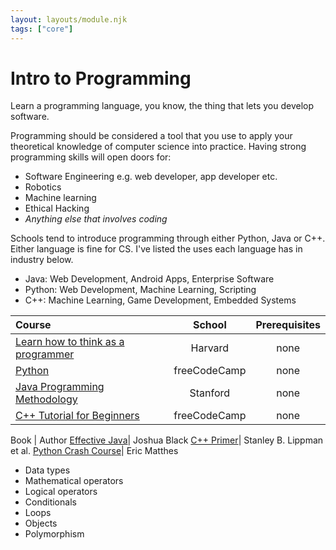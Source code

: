 ```yaml
---
layout: layouts/module.njk
tags: ["core"]
---
```


<!-- Start Heading -->

# Intro to Programming

Learn a programming language, you know, the thing that lets you develop software.

<!-- End Heading -->

<!-- Start Rationale -->

Programming should be considered a tool that you use to apply your theoretical knowledge of computer science into practice. Having strong programming skills will open doors for:

- Software Engineering e.g. web developer, app developer etc.
- Robotics
- Machine learning
- Ethical Hacking
- _Anything else that involves coding_
<!-- End Rationale -->

<!-- Start Resources -->

Schools tend to introduce programming through either Python, Java or C++. Either language is fine for CS. I've listed the uses each language has in industry below.

- Java: Web Development, Android Apps, Enterprise Software
- Python: Web Development, Machine Learning, Scripting
- C++: Machine Learning, Game Development, Embedded Systems

| Course                                                                                   |    School    | Prerequisites |
| :--------------------------------------------------------------------------------------- | :----------: | :-----------: |
| [Learn how to think as a programmer](https://cs50.harvard.edu/x/2020/)                   |   Harvard    |     none      |
| [Python](https://www.youtube.com/watch?v=rfscVS0vtbw)                                    | freeCodeCamp |     none      |
| [Java Programming Methodology](https://www.youtube.com/playlist?list=PL84A56BC7F4A1F852) |   Stanford   |     none      |
| [C++ Tutorial for Beginners](https://www.youtube.com/watch?v=vLnPwxZdW4Y)                | freeCodeCamp |     none      |

<!-- End Resources -->

<!-- Start RecommendedBooks -->

Book | Author
[Effective Java](https://www.oreilly.com/library/view/effective-java-3rd/9780134686097/)| Joshua Black
[C++ Primer](https://www.amazon.co.uk/dp/0321714113)| Stanley B. Lippman et al.
[Python Crash Course](https://www.amazon.co.uk/dp/1593276036/)| Eric Matthes

<!-- End RecommendedBooks -->

<!-- Start Checklist -->

- Data types
- Mathematical operators
- Logical operators
- Conditionals
- Loops
- Objects
- Polymorphism
<!-- End Checklist -->

